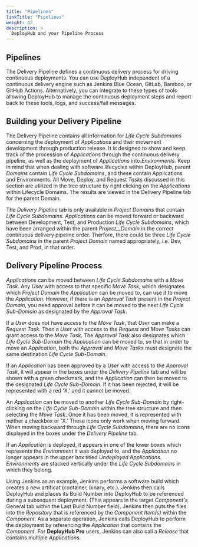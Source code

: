 ```yaml
---
title: "Pipelines"
linkTitle: "Pipelines"
weight: 42
description: >
  DeployHub and your Pipeline Process
---
```

## Pipelines

The Delivery Pipeline defines a continuous delivery process for driving continuous deployments. You can use DeployHub independent of a continuous delivery engine such as Jenkins Blue Ocean, GitLab, Bamboo, or GitHub Actions. Alternatively, you can integrate to these types of tools allowing DeployHub to manage the continuous deployment steps and report back to these tools, logs, and success/fail messages.

## Building your Delivery Pipeline

The Delivery Pipeline contains all information for _Life Cycle Subdomains_ concerning the deployment of _Applications_ and their movement development through production release. It is designed to show and keep track of the procession of _Applications_ through the continuous delivery pipeline, as well as the deployment of _Applications_ into _Environments_. Keep in mind that when dealing with software lifecycles within DeployHub, parent _Domains_ contain _Life Cycle Subdomains_, and these contain Applications and Environments. All Move, Deploy, and Request _Tasks_ discussed in this section are utilized in the tree structure by right clicking on the _Applications_ within Lifecycle Domains. The results are viewed in the Delivery Pipeline tab for the parent Domain.

The _Delivery Pipeline_ tab is only available in _Project Domains_ that contain _Life Cycle Subdomains_. _Applications_ can be moved forward or backward between Development, Test, and Production _Life Cycle Subdomains_, which have been arranged within the parent _Project__Domain_ in the correct continuous delivery pipeline order. Therfore, there could be three _Life Cycle Subdomains_ in the parent _Project Domain_ named appropriately, i.e. Dev, Test, and Prod, in that order.

## Delivery Pipeline Process

_Applications_ can be moved between _Life Cycle Subdomains_ with a _Move Task_. Any _User_ with access to that specific _Move Task_, which designates which _Project Domain_ the _Application_ can be moved to, can use it to move the _Application_. However, if there is an _Approval Task_ present in the _Project Domain_, you need approval before it can be moved to the next _Life Cycle Sub-Domain_ as designated by the _Approval Task_.

If a _User_ does not have access to the _Move Task_, that _User_ can make a _Request Task_. Then a _User_ with access to the _Request_ and _Move Tasks_ can grant access to the _Move Task_. The _Approval Task_ also designates which _Life Cycle Sub-Domain_ the _Application_ can be moved to, so that in order to move an _Application_, both the _Approval_ and _Move Tasks_ must designate the same destination _Life Cycle Sub-Domain_.

If an _Application_ has been approved by a _User_ with access to the _Approval Task_, it will appear in the boxes under the _Delivery Pipeline_ tab and will be shown with a green checkmark, and the _Application_ can then be moved to the designated _Life Cycle Sub-Domain_. If it has been rejected, it will be represented with a red 'X,' and it cannot be moved.

An _Application_ can be moved to another _Life Cycle Sub-Domain_ by right-clicking on the _Life Cycle Sub-Domain_ within the tree structure and then selecting the _Move Task_. Once it has been moved, it is represented with neither a checkbox or 'X.' These icons only work when moving forward. When moving backward through _Life Cycle Subdomains,_ there are no icons displayed in the boxes under the _Delivery Pipeline_ tab.

If an _Application_ is deployed, it appears in one of the lower boxes which represents the _Environment_ it was deployed to, and the _Application_ no longer appears in the upper box titled _Undeployed Applications_. _Environments_ are stacked vertically under the _Life Cycle Subdomains_ in which they belong.

Using Jenkins as an example, Jenkins performs a software build which creates a new artificat (container, binary, etc.). Jenkins then calls DeployHub and places its Build Number into DeployHub to be referenced during a subsequent deployment. (This appears in the target _Component's_ General tab within the Last Build Number field). Jenkins then puts the files into the _Repository_ that is referenced by the _Component Item(s)_ within the _Component_. As a separate operation, Jenkins calls DeployHub to perform the deployment by referencing the _Application_ that contains the _Component_. For **DeployHub Pro** users, Jenkins can also call a _Release_ that contains multiple _Applications_.
